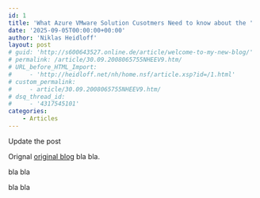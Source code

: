 ```yaml
---
id: 1
title: 'What Azure VMware Solution Cusotmers Need to know about the '
date: '2025-09-05T00:00:00+00:00'
author: 'Niklas Heidloff'
layout: post
# guid: 'http://s600643527.online.de/article/welcome-to-my-new-blog/'
# permalink: /article/30.09.2008065755NHEEV9.htm/
# URL_before_HTML_Import:
#     - 'http://heidloff.net/nh/home.nsf/article.xsp?id=/1.html'
# custom_permalink:
#     - article/30.09.2008065755NHEEV9.htm/
# dsq_thread_id:
#     - '4317545101'
categories:
    - Articles
---
```





Update the post

Orignal [original blog](https://techcommunity.microsoft.com/blog/azuremigrationblog/broadcom-vmware-licensing-changes-what-azure-vmware-solution-customers-need-to-k/4448784) bla bla.

bla bla

bla bla